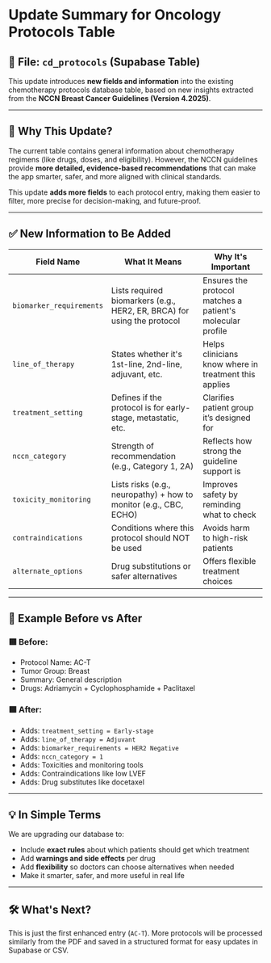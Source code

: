 
# Update Summary for Oncology Protocols Table

## 📁 File: `cd_protocols` (Supabase Table)
This update introduces **new fields and information** into the existing chemotherapy protocols database table, based on new insights extracted from the **NCCN Breast Cancer Guidelines (Version 4.2025)**.

---

## 🧠 Why This Update?

The current table contains general information about chemotherapy regimens (like drugs, doses, and eligibility). However, the NCCN guidelines provide **more detailed, evidence-based recommendations** that can make the app smarter, safer, and more aligned with clinical standards.

This update **adds more fields** to each protocol entry, making them easier to filter, more precise for decision-making, and future-proof.

---

## ✅ New Information to Be Added

| Field Name              | What It Means                                                                 | Why It's Important                                              |
|------------------------|------------------------------------------------------------------------------|-----------------------------------------------------------------|
| `biomarker_requirements` | Lists required biomarkers (e.g., HER2, ER, BRCA) for using the protocol     | Ensures the protocol matches a patient's molecular profile      |
| `line_of_therapy`       | States whether it's 1st-line, 2nd-line, adjuvant, etc.                      | Helps clinicians know where in treatment this applies           |
| `treatment_setting`     | Defines if the protocol is for early-stage, metastatic, etc.               | Clarifies patient group it’s designed for                       |
| `nccn_category`         | Strength of recommendation (e.g., Category 1, 2A)                           | Reflects how strong the guideline support is                    |
| `toxicity_monitoring`   | Lists risks (e.g., neuropathy) + how to monitor (e.g., CBC, ECHO)           | Improves safety by reminding what to check                      |
| `contraindications`     | Conditions where this protocol should NOT be used                          | Avoids harm to high-risk patients                               |
| `alternate_options`     | Drug substitutions or safer alternatives                                   | Offers flexible treatment choices                               |

---

## 📌 Example Before vs After

### 🟥 Before:
- Protocol Name: AC-T
- Tumor Group: Breast
- Summary: General description
- Drugs: Adriamycin + Cyclophosphamide + Paclitaxel

### 🟩 After:
- Adds: `treatment_setting = Early-stage`
- Adds: `line_of_therapy = Adjuvant`
- Adds: `biomarker_requirements = HER2 Negative`
- Adds: `nccn_category = 1`
- Adds: Toxicities and monitoring tools
- Adds: Contraindications like low LVEF
- Adds: Drug substitutes like docetaxel

---

## 💡 In Simple Terms

We are upgrading our database to:
- Include **exact rules** about which patients should get which treatment
- Add **warnings and side effects** per drug
- Add **flexibility** so doctors can choose alternatives when needed
- Make it smarter, safer, and more useful in real life

---

## 🛠 What's Next?

This is just the first enhanced entry (`AC-T`). More protocols will be processed similarly from the PDF and saved in a structured format for easy updates in Supabase or CSV.

